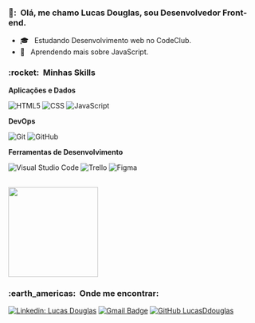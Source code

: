 
<h3> 👦: &nbsp;Olá, me chamo Lucas Douglas, sou Desenvolvedor Front-end. </h3>

- 🎓 &nbsp; Estudando Desenvolvimento web no CodeClub.
- 🌱 &nbsp; Aprendendo mais sobre JavaScript.

<h3> :rocket: &nbsp;Minhas Skills </h3>

**Aplicações e Dados**

 
  ![HTML5](https://img.shields.io/badge/-HTML5-333333?style=flat&logo=HTML5)
  ![CSS](https://img.shields.io/badge/-CSS-333333?style=flat&logo=CSS3&logoColor=1572B6)
  ![JavaScript](https://img.shields.io/badge/-JavaScript-333333?style=flat&logo=javascript)
 
 

**DevOps**

  ![Git](https://img.shields.io/badge/-Git-333333?style=flat&logo=git)
  ![GitHub](https://img.shields.io/badge/-GitHub-333333?style=flat&logo=github)
 

**Ferramentas de Desenvolvimento**

  ![Visual Studio Code](https://img.shields.io/badge/-Visual%20Studio%20Code-333333?style=flat&logo=visual-studio-code&logoColor=007ACC)
  ![Trello](https://img.shields.io/badge/-Trello-333333?style=flat&logo=trello&logoColor=007ACC)
  ![Figma](https://img.shields.io/badge/-Figma-333333?style=flat&logo=figma&logoColor=007ACC)
 

<br/>

<a href="https://github.com/LucasDdouglas">
  <img height="180em" src="https://github-readme-stats.vercel.app/api?username=LucasDdouglas&theme=dracula&show_icons=true" />
</a>

<br/>

<h3> :earth_americas: &nbsp;Onde me encontrar: </h3> 

[![Linkedin: Lucas Douglas](https://img.shields.io/badge/-LucasDouglas-blue?style=flat-square&logo=Linkedin&logoColor=white&link=https://www.linkedin.com/in/lucas-douglas-geraldo-5b4711218/)](https://www.linkedin.com/in/lucas-douglas-geraldo-5b4711218/)
[![Gmail Badge](https://img.shields.io/badge/-lucasddouglas99@email.com-006bed?style=flat-square&logo=Gmail&logoColor=white&link=mailto:lucasddouglas99@gmail.com)](mailto:lucasddouglas99@gmail.com)
[![GitHub LucasDdouglas]( https://img.shields.io/github/followers/LucasDouglas?label=follow&style=social)](https://github.com/LucasDdouglas) 
